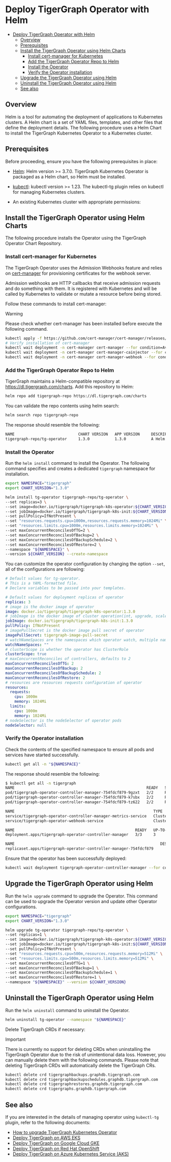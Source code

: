 # Deploy TigerGraph Operator with Helm

- [Deploy TigerGraph Operator with Helm](#deploy-tigergraph-operator-with-helm)
  - [Overview](#overview)
  - [Prerequisites](#prerequisites)
  - [Install the TigerGraph Operator using Helm Charts](#install-the-tigergraph-operator-using-helm-charts)
    - [Install cert-manager for Kubernetes](#install-cert-manager-for-kubernetes)
    - [Add the TigerGraph Operator Repo to Helm](#add-the-tigergraph-operator-repo-to-helm)
    - [Install the Operator](#install-the-operator)
    - [Verify the Operator installation](#verify-the-operator-installation)
  - [Upgrade the TigerGraph Operator using Helm](#upgrade-the-tigergraph-operator-using-helm)
  - [Uninstall the TigerGraph Operator using Helm](#uninstall-the-tigergraph-operator-using-helm)
  - [See also](#see-also)

## Overview

Helm is a tool for automating the deployment of applications to Kubernetes clusters. A Helm chart is a set of YAML files, templates, and other files that define the deployment details. The following procedure uses a Helm Chart to install the TigerGraph Kubernetes Operator to a Kubernetes cluster.

## Prerequisites

Before proceeding, ensure you have the following prerequisites in place:

- [Helm](https://helm.sh/docs/intro/install/): Helm version >= 3.7.0. TigerGraph Kubernetes Operator is packaged as a Helm chart, so Helm must be installed.

- [kubectl](https://kubernetes.io/docs/tasks/tools/install-kubectl/): kubectl version >= 1.23. The kubectl-tg plugin relies on kubectl for managing Kubernetes clusters.

- An existing Kubernetes cluster with appropriate permissions:
  
## Install the TigerGraph Operator using Helm Charts

The following procedure installs the Operator using the TigerGraph Operator Chart Repository.

### Install cert-manager for Kubernetes

The TigerGraph Operator uses the Admission Webhooks feature and relies on [cert-manager](https://github.com/jetstack/cert-manager) for provisioning certificates for the webhook server.

Admission webhooks are HTTP callbacks that receive admission requests and do something with them. It is registered with Kubernetes and will be called by Kubernetes to validate or mutate a resource before being stored.

Follow these commands to install cert-manager:

> [!WARNING]
> Please check whether cert-manager has been installed before execute the following command.

```bash
kubectl apply -f https://github.com/cert-manager/cert-manager/releases/download/v1.12.13/cert-manager.yaml
# Verify installation of cert-manager 
kubectl wait deployment -n cert-manager cert-manager --for condition=Available=True --timeout=90s
kubectl wait deployment -n cert-manager cert-manager-cainjector --for condition=Available=True --timeout=90s
kubectl wait deployment -n cert-manager cert-manager-webhook --for condition=Available=True --timeout=90s
```

### Add the TigerGraph Operator Repo to Helm

TigerGraph maintains a Helm-compatible repository at https://dl.tigergraph.com/charts. Add this repository to Helm:

```bash
helm repo add tigergraph-repo https://dl.tigergraph.com/charts 
```

You can validate the repo contents using helm search:

```bash
helm search repo tigergraph-repo
```

The response should resemble the following:

```bash
NAME                            CHART VERSION   APP VERSION     DESCRIPTION                                    
tigergraph-repo/tg-operator     1.3.0           1.3.0           A Helm chart for TigerGraph Kubernetes Operator
```

### Install the Operator

Run the `helm install` command to install the Operator. The following command specifies and creates a dedicated `tigergraph` namespace for installation.

```bash
export NAMESPACE="tigergraph"
export CHART_VERSION="1.3.0"

helm install tg-operator tigergraph-repo/tg-operator \
--set replicas=3 \
--set image=docker.io/tigergraph/tigergraph-k8s-operator:${CHART_VERSION} \
--set jobImage=docker.io/tigergraph/tigergraph-k8s-init:${CHART_VERSION} \
--set pullPolicy=IfNotPresent \
--set "resources.requests.cpu=1000m,resources.requests.memory=1024Mi" \
--set "resources.limits.cpu=1000m,resources.limits.memory=1024Mi" \
--set maxConcurrentReconcilesOfTG=2 \
--set maxConcurrentReconcilesOfBackup=2 \
--set maxConcurrentReconcilesOfBackupSchedule=2 \
--set maxConcurrentReconcilesOfRestore=2 \
--namespace "${NAMESPACE}" \
--version ${CHART_VERSION} --create-namespace
```

You can customize the operator configuration by changing the option `--set`, all of the configurations are following:

```yaml
# Default values for tg-operator.
# This is a YAML-formatted file.
# Declare variables to be passed into your templates.

# Default values for deployment replicas of operator
replicas: 3
# image is the docker image of operator
image: docker.io/tigergraph/tigergraph-k8s-operator:1.3.0
# jobImage is the docker image of cluster operation(int, upgrade, scale and so on) job
jobImage: docker.io/tigergraph/tigergraph-k8s-init:1.3.0
pullPolicy: IfNotPresent
# imagePullSecret is the docker image pull secret of operator
imagePullSecret: tigergraph-image-pull-secret
# watchNameSpaces are the namespaces which operator watch, multiple namespaces separated by comma, empty indicates watch all namespaces
watchNameSpaces: ""
# clusterScope is whether the operator has ClusterRole
clusterScope: true
# maxConcurrentReconciles of controllers, defaults to 2
maxConcurrentReconcilesOfTG: 2
maxConcurrentReconcilesOfBackup: 2
maxConcurrentReconcilesOfBackupSchedule: 2
maxConcurrentReconcilesOfRestore: 2
# resources are resources requests configuration of operator
resources:
  requests:
    cpu: 1000m
    memory: 1024Mi
  limits:
    cpu: 1000m
    memory: 1024Mi
# nodeSelector is the nodeSelector of operator pods
nodeSelector: null
```

### Verify the Operator installation

Check the contents of the specified namespace to ensure all pods and services have started successfully.

```bash
kubectl get all -n "${NAMESPACE}"
```

The response should resemble the following:

```bash
$ kubectl get all -n tigergraph
NAME                                                          READY   STATUS    RESTARTS   AGE
pod/tigergraph-operator-controller-manager-754fdcf879-9gzxt   2/2     Running   0          17s
pod/tigergraph-operator-controller-manager-754fdcf879-k7sbx   2/2     Running   0          17s
pod/tigergraph-operator-controller-manager-754fdcf879-tz622   2/2     Running   0          17s

NAME                                                             TYPE        CLUSTER-IP      EXTERNAL-IP   PORT(S)    AGE
service/tigergraph-operator-controller-manager-metrics-service   ClusterIP   10.96.190.116   <none>        8443/TCP   17s
service/tigergraph-operator-webhook-service                      ClusterIP   10.96.173.217   <none>        443/TCP    17s

NAME                                                     READY   UP-TO-DATE   AVAILABLE   AGE
deployment.apps/tigergraph-operator-controller-manager   3/3     3            3           17s

NAME                                                                DESIRED   CURRENT   READY   AGE
replicaset.apps/tigergraph-operator-controller-manager-754fdcf879 
```

Ensure that the operator has been successfully deployed:

```bash
kubectl wait deployment tigergraph-operator-controller-manager --for condition=Available=True --timeout=120s -n ${NAMESPACE}
```

## Upgrade the TigerGraph Operator using Helm

Run the `helm upgrade` command to upgrade the Operator. This command can be used to upgrade the Operator version and update other Operator configurations.

```bash
export NAMESPACE="tigergraph"
export CHART_VERSION="1.3.0"

helm upgrade tg-operator tigergraph-repo/tg-operator \
--set replicas=1 \
--set image=docker.io/tigergraph/tigergraph-k8s-operator:${CHART_VERSION} \
--set jobImage=docker.io/tigergraph/tigergraph-k8s-init:${CHART_VERSION} \
--set pullPolicy=IfNotPresent \
--set "resources.requests.cpu=500m,resources.requests.memory=512Mi" \
--set "resources.limits.cpu=500m,resources.limits.memory=512Mi" \
--set maxConcurrentReconcilesOfTG=1 \
--set maxConcurrentReconcilesOfBackup=1 \
--set maxConcurrentReconcilesOfBackupSchedule=1 \
--set maxConcurrentReconcilesOfRestore=1 \
--namespace "${NAMESPACE}" --version ${CHART_VERSION}
```

## Uninstall the TigerGraph Operator using Helm

Run the `helm uninstall` command to uninstall the Operator.

```bash
helm uninstall tg-operator --namespace "${NAMESPACE}"
```

Delete TigerGraph CRDs if necessary:

> [!IMPORTANT]
> There is currently no support for deleting CRDs when uninstalling the TigerGraph Operator due to the risk of unintentional data loss.
> However, you can manually delete them with the following commands. Please note that deleting TigerGraph CRDs will automatically delete the TigerGraph CRs.

```bash
kubectl delete crd tigergraphbackups.graphdb.tigergraph.com
kubectl delete crd tigergraphbackupschedules.graphdb.tigergraph.com
kubectl delete crd tigergraphrestores.graphdb.tigergraph.com
kubectl delete crd tigergraphs.graphdb.tigergraph.com
```

## See also

If you are interested in the details of managing operator using `kubectl-tg` plugin, refer to the following documents:

- [How to upgrade TigerGraph Kubernetes Operator](../04-manage/operator-upgrade.md)
- [Deploy TigerGraph on AWS EKS](../03-deploy/tigergraph-on-eks.md)
- [Deploy TigerGraph on Google Cloud GKE](../03-deploy/tigergraph-on-gke.md)
- [Deploy TigerGraph on Red Hat OpenShift](../03-deploy/tigergraph-on-openshift.md)
- [Deploy TigerGraph on Azure Kubernetes Service (AKS)](../03-deploy/tigergraph-on-aks.md)
